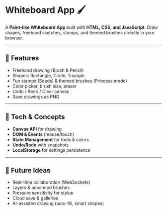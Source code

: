 # Whiteboard App 🖌️

A **Paint-like Whiteboard App** built with **HTML, CSS, and JavaScript**. Draw shapes, freehand sketches, stamps, and themed brushes directly in your browser.

---

## 🚀 Features

* Freehand drawing (Brush & Pencil)
* Shapes: Rectangle, Circle, Triangle
* Fun stamps (Seeds) & themed brushes (Princess mode)
* Color picker, brush size, eraser
* Undo / Redo / Clear canvas
* Save drawings as PNG

---

## 🧠 Tech & Concepts

* **Canvas API** for drawing
* **DOM & Events** (mouse/touch)
* **State Management** for tools & colors
* **Undo/Redo** with snapshots
* **LocalStorage** for settings persistence

---

## 🔮 Future Ideas

* Real-time collaboration (WebSockets)
* Layers & advanced brushes
* Pressure sensitivity for stylus
* Cloud save & galleries
* AI-assisted drawing (auto-fill, smart shapes)


